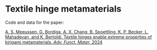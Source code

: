 # Textile hinge metamaterials

Code and data for the paper:

[A. S. Meeussen, G. Bordiga, A. X. Chang, B. Spoettling, K. P. Becker, L. Mahadevan, and K. Bertoldi. Textile hinges enable extreme properties of kirigami metamaterials. _Adv. Funct. Mater._ 2024](https://doi.org/10.1002/adfm.202415986)
